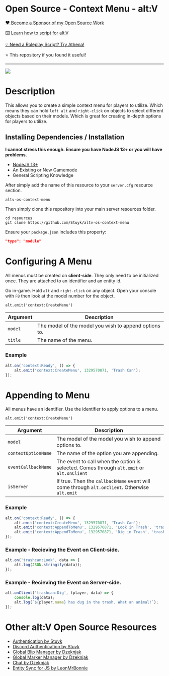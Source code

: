 # Open Source - Context Menu - alt:V

[❤️ Become a Sponsor of my Open Source Work](https://github.com/sponsors/Stuyk/)

[⌨️ Learn how to script for alt:V](https://altv.stuyk.com/)

[💡 Need a Roleplay Script? Try Athena!](https://gtavathena.com/)

⭐ This repository if you found it useful!

---

![](https://i.imgur.com/srGHPbB.jpeg)

# Description

This allows you to create a simple context menu for players to utilize. Which means they can hold `left alt` and `right-click` on objects to select different objects based on their models. Which is great for creating in-depth options for players to utilize.

## Installing Dependencies / Installation

**I cannot stress this enough. Ensure you have NodeJS 13+ or you will have problems.**

-   [NodeJS 13+](https://nodejs.org/en/download/current/)
-   An Existing or New Gamemode
-   General Scripting Knowledge

After simply add the name of this resource to your `server.cfg` resource section.

`altv-os-context-menu`

Then simply clone this repository into your main server resources folder.

```
cd resources
git clone https://github.com/Stuyk/altv-os-context-menu
```

Ensure your `package.json` includes this property:

```json
"type": "module"
```

# Configuring A Menu

All menus must be created on **client-side**.
They only need to be initialized once.
They are attached to an identifier and an entity id.

Go in-game. Hold `alt` and `right-click` on any object.
Open your console with `F8` then look at the model number for the object.

`alt.emit('context:CreateMenu')`

| Argument | Description                                           |
| -------- | ----------------------------------------------------- |
| `model`  | The model of the model you wish to append options to. |
| `title`  | The name of the menu.                                 |

### Example

```js
alt.on('context:Ready', () => {
    alt.emit('context:CreateMenu', 1329570871, 'Trash Can');
});
```

# Appending to Menu

All menus have an identifier.
Use the identifier to apply options to a menu.

`alt.emit('context:CreateMenu')`

| Argument            | Description                                                                                   |
| ------------------- | --------------------------------------------------------------------------------------------- |
| `model`             | The model of the model you wish to append options to.                                         |
| `contextOptionName` | The name of the option you are appending.                                                     |
| `eventCallbackName` | The event to call when the option is selected. Comes through `alt.emit` or `alt.onClient`     |
| `isServer`          | If true. Then the `callbackName` event will come through `alt.onClient`. Otherwise `alt.emit` |

### Example

```js
alt.on('context:Ready', () => {
    alt.emit('context:CreateMenu', 1329570871, 'Trash Can');
    alt.emit('context:AppendToMenu', 1329570871, 'Look in Trash', 'trashcan:Look', false);
    alt.emit('context:AppendToMenu', 1329570871, 'Dig in Trash', 'trashcan:Dig', true);
});
```

### Example - Recieving the Event on Client-side.

```js
alt.on('trashcan:Look', data => {
    alt.log(JSON.stringify(data));
});
```

### Example - Recieving the Event on Server-side.

```js
alt.onClient('trashcan:Dig', (player, data) => {
    console.log(data);
    alt.log(`${player.name} has dug in the trash. What an animal!`);
});
```

# Other alt:V Open Source Resources

-   [Authentication by Stuyk](https://github.com/Stuyk/altv-os-auth)
-   [Discord Authentication by Stuyk](https://github.com/Stuyk/altv-discord-auth)
-   [Global Blip Manager by Dzeknjak](https://github.com/jovanivanovic/altv-os-global-blip-manager)
-   [Global Marker Manager by Dzeknjak](https://github.com/jovanivanovic/altv-os-global-marker-manager)
-   [Chat by Dzeknjak](https://github.com/jovanivanovic/altv-os-chat)
-   [Entity Sync for JS by LeonMrBonnie](https://github.com/LeonMrBonnie/altv-os-js-entitysync)
